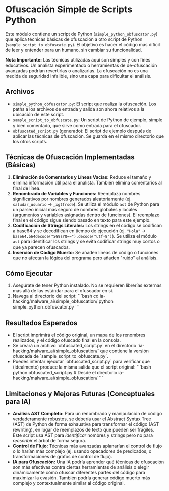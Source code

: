 # Ofuscación Simple de Scripts Python

Este módulo contiene un script de Python (`simple_python_obfuscator.py`) que aplica técnicas básicas de ofuscación a otro script de Python (`sample_script_to_obfuscate.py`). El objetivo es hacer el código más difícil de leer y entender para un humano, sin cambiar su funcionalidad.

**Nota Importante:** Las técnicas utilizadas aquí son simples y con fines educativos. Un analista experimentado o herramientas de de-ofuscación avanzadas podrían revertirlas o analizarlas. La ofuscación no es una medida de seguridad infalible, sino una capa para dificultar el análisis.

## Archivos

*   `simple_python_obfuscator.py`: El script que realiza la ofuscación. Los paths a los archivos de entrada y salida son ahora relativos a la ubicación de este script.
*   `sample_script_to_obfuscate.py`: Un script de Python de ejemplo, simple y bien comentado, que sirve como entrada para el ofuscador.
*   `obfuscated_script.py` (generado): El script de ejemplo después de aplicar las técnicas de ofuscación. Se guarda en el mismo directorio que los otros scripts.

## Técnicas de Ofuscación Implementadas (Básicas)

1.  **Eliminación de Comentarios y Líneas Vacías:** Reduce el tamaño y elimina información útil para el analista. También elimina comentarios al final de línea.
2.  **Renombrado de Variables y Funciones:** Reemplaza nombres significativos por nombres generados aleatoriamente (ej. `saludar_usuario` -> `_xgtfrsde`). Se utiliza el módulo `ast` de Python para un parseo inicial más seguro de nombres globales y locales (argumentos y variables asignadas dentro de funciones). El reemplazo final en el código sigue siendo basado en texto para este ejemplo.
3.  **Codificación de Strings Literales:** Los strings en el código se codifican a base64 y se decodifican en tiempo de ejecución (ej. `"Hola"` -> `base64.b64decode("SG9sYQ==").decode("utf-8")`). Se utiliza el módulo `ast` para identificar los strings y se evita codificar strings muy cortos o que ya parecen ofuscados.
4.  **Inserción de Código Muerto:** Se añaden líneas de código o funciones que no afectan la lógica del programa pero añaden "ruido" al análisis.

## Cómo Ejecutar

1.  Asegúrate de tener Python instalado. No se requieren librerías externas más allá de las estándar para el ofuscador en sí.
2.  Navega al directorio del script:
    \`\`\`bash
    cd ia-hacking/malware_ai/simple_obfuscation/
    python simple_python_obfuscator.py
    \`\`\`

## Resultados Esperados

*   El script imprimirá el código original, un mapa de los renombres realizados, y el código ofuscado final en la consola.
*   Se creará un archivo \`obfuscated_script.py\` en el directorio \`ia-hacking/malware_ai/simple_obfuscation/\` que contiene la versión ofuscada de \`sample_script_to_obfuscate.py\`.
*   Puedes intentar ejecutar \`obfuscated_script.py\` para verificar que (idealmente) produce la misma salida que el script original:
    \`\`\`bash
    python obfuscated_script.py # Desde el directorio ia-hacking/malware_ai/simple_obfuscation/
    \`\`\`

## Limitaciones y Mejoras Futuras (Conceptuales para IA)

*   **Análisis AST Completo:** Para un renombrado y manipulación de código verdaderamente robustos, se debería usar el Abstract Syntax Tree (AST) de Python de forma exhaustiva para transformar el código (AST rewriting), en lugar de reemplazos de texto que pueden ser frágiles. Este script usa AST para *identificar* nombres y strings pero no para *reescribir* el árbol de forma segura.
*   **Control de Flujo:** Técnicas más avanzadas aplanarían el control de flujo o lo harían más complejo (ej. usando opacadores de predicados, o transformaciones de grafos de control de flujo).
*   **IA para Ofuscación:** Una IA podría aprender qué técnicas de ofuscación son más efectivas contra ciertas herramientas de análisis o elegir dinámicamente cómo ofuscar diferentes partes del código para maximizar la evasión. También podría generar código muerto más complejo y contextualmente similar al código original.
